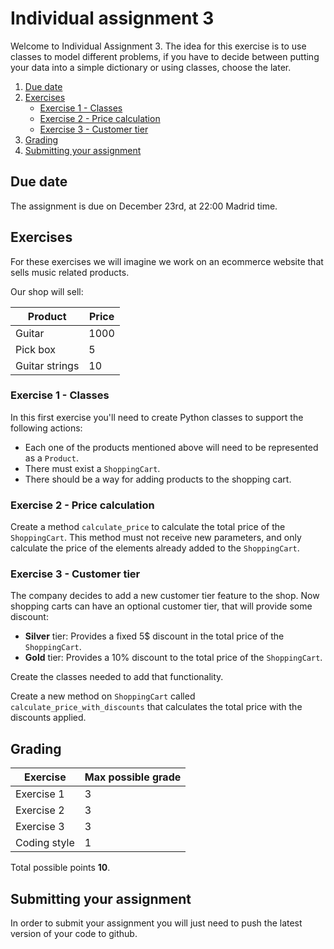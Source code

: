 # Individual assignment 3

Welcome to Individual Assignment 3.  The idea for this exercise is to use
classes to model different problems, if you have to decide between putting your
data into a simple dictionary or using classes, choose the later.

1. [Due date](#due-date)
2. [Exercises](#exercises)
   * [Exercise 1 - Classes](#exercise-1---classes)
   * [Exercise 2 - Price calculation](#exercise-2---price-calculation)
   * [Exercise 3 - Customer tier](#exercise-3---customer-tier)
3. [Grading](#grading)
4. [Submitting your assignment](#submitting-your-assignment)

## Due date

The assignment is due on December 23rd, at 22:00 Madrid time.

## Exercises

For these exercises we will imagine we work on an ecommerce website that sells
music related products.

Our shop will sell:

| **Product**    | **Price** |
|----------------|-----------|
| Guitar         | 1000      |
| Pick box       | 5         |
| Guitar strings | 10        |

### Exercise 1 - Classes

In this first exercise you'll need to create Python classes to support the
following actions:

- Each one of the products mentioned above will need to be represented as a
  `Product`.
- There must exist a `ShoppingCart`.
- There should be a way for adding products to the shopping cart.

### Exercise 2 - Price calculation

Create a method `calculate_price` to calculate the total price of the
`ShoppingCart`.  This method must not receive new parameters, and only
calculate the price of the elements already added to the `ShoppingCart`.

### Exercise 3 - Customer tier

The company decides to add a new customer tier feature to the shop.  Now
shopping carts can have an optional customer tier, that will provide some
discount:

- **Silver** tier: Provides a fixed 5$ discount in the total price of the
  `ShoppingCart`.
- **Gold** tier: Provides a 10% discount to the total price of the
  `ShoppingCart`.

Create the classes needed to add that functionality.

Create a new method on `ShoppingCart` called `calculate_price_with_discounts`
that calculates the total price with the discounts applied.

## Grading

| **Exercise** | **Max possible grade** |
|--------------|------------------------|
| Exercise 1   | 3                      |
| Exercise 2   | 3                      |
| Exercise 3   | 3                      |
| Coding style | 1                      |

Total possible points **10**.

## Submitting your assignment

In order to submit your assignment you will just need to push the latest
version of your code to github.
